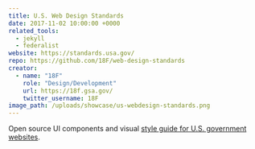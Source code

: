 ```yaml
---
title: U.S. Web Design Standards
date: 2017-11-02 10:00:00 +0000
related_tools:
  - jekyll
  - federalist
website: https://standards.usa.gov/
repo: https://github.com/18F/web-design-standards
creator:
  - name: "18F"
    role: "Design/Development"
    url: https://18f.gsa.gov/
    twitter_username: 18F
image_path: /uploads/showcase/us-webdesign-standards.png
---
```


Open source UI components and visual [style guide for U.S. government websites](https://standards.usa.gov).
